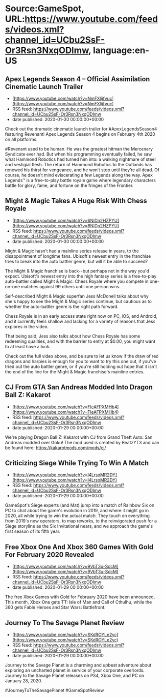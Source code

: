 # Source:GameSpot, URL:https://www.youtube.com/feeds/videos.xml?channel_id=UCbu2SsF-Or3Rsn3NxqODImw, language:en-US

## Apex Legends Season 4 – Official Assimilation Cinematic Launch Trailer
 - [https://www.youtube.com/watch?v=NmFXlijfvuc](https://www.youtube.com/watch?v=NmFXlijfvuc)
 - RSS feed: https://www.youtube.com/feeds/videos.xml?channel_id=UCbu2SsF-Or3Rsn3NxqODImw
 - date published: 2020-01-30 00:00:00+00:00

Check out the dramatic cinematic launch trailer for #ApexLegendsSeason4 featuring Revenant! Apex Legends Season 4 begins on February 4th 2020 on all platforms. 

#Revenant used to be human. He was the greatest hitman the Mercenary Syndicate ever had. But when his programming eventually failed, he saw what Hammond Robotics had turned him into: a walking nightmare of steel and vestigial flesh. The return of Hammond Robotics to the Outlands has renewed his thirst for vengeance, and he won’t stop until they’re all dead. Of course, he doesn’t mind eviscerating a few Legends along the way.
Apex Legends™ is a free-to-play battle royale game where legendary characters battle for glory, fame, and fortune on the fringes of the Frontier.

## Might & Magic Takes A Huge Risk With Chess Royale
 - [https://www.youtube.com/watch?v=6NIDn2HZPYU](https://www.youtube.com/watch?v=6NIDn2HZPYU)
 - RSS feed: https://www.youtube.com/feeds/videos.xml?channel_id=UCbu2SsF-Or3Rsn3NxqODImw
 - date published: 2020-01-30 00:00:00+00:00

Might & Magic hasn't had a mainline series release in years, to the disappointment of longtime fans. Ubisoft's newest entry in the franchise tries to break into the auto battler genre, but will it be able to succeed?

The Might & Magic franchise is back--but perhaps not in the way you'd expect. Ubisoft's newest entry into the high fantasy series is a free-to-play auto-battler called Might & Magic: Chess Royale where you compete in one-on-one matches against 99 others until one person wins. 

Self-described Might & Magic superfan Jess McDonell talks about why she's happy to see the Might & Magic series continue, but cautious as to whether the auto-battler genre is the right path forward. 

Chess Royale is in an early access state right now on PC, iOS, and Android, and it currently feels shallow and lacking for a variety of reasons that Jess explores in the video. 

That being said, Jess also talks about how Chess Royale has some redeeming qualities, and with the barrier to entry at $0.00, you might want to at least have a look. 

Check out the full video above, and be sure to let us know if the draw of red dragons and harpies is enough for you to want to try this one out, if you've tried out the auto battler genre, or if you're still holding out hope that it isn't the end of the line for the Might & Magic franchise's mainline entries.

## CJ From GTA San Andreas Modded Into Dragon Ball Z: Kakarot
 - [https://www.youtube.com/watch?v=FIeAFPXMHb4](https://www.youtube.com/watch?v=FIeAFPXMHb4)
 - RSS feed: https://www.youtube.com/feeds/videos.xml?channel_id=UCbu2SsF-Or3Rsn3NxqODImw
 - date published: 2020-01-29 00:00:00+00:00

We're playing Dragon Ball Z: Kakarot with CJ from Grand Theft Auto: San Andreas modded over Goku! The mod used is created by BeatzYT3 and can be found here: https://kakarotmods.com/mods/cj/

## Criticizing Siege While Trying To Win A Match
 - [https://www.youtube.com/watch?v=I4LrsoMR2DY](https://www.youtube.com/watch?v=I4LrsoMR2DY)
 - RSS feed: https://www.youtube.com/feeds/videos.xml?channel_id=UCbu2SsF-Or3Rsn3NxqODImw
 - date published: 2020-01-29 00:00:00+00:00

GameSpot's Siege experts (and Mat) jump into a match of Rainbow Six on PC to chat about the game's evolution in 2019, and where it might go in 2020, all while trying to win the actual match. They touch on everything from 2019's new operators, to map reworks, to the reinvigorated push for a Siege storyline as the Six Invitational nears, and we approach the game's first season of its fifth year.

## Free Xbox One And Xbox 360 Games With Gold For February 2020 Revealed
 - [https://www.youtube.com/watch?v=9VbT3u-SdcM](https://www.youtube.com/watch?v=9VbT3u-SdcM)
 - RSS feed: https://www.youtube.com/feeds/videos.xml?channel_id=UCbu2SsF-Or3Rsn3NxqODImw
 - date published: 2020-01-29 00:00:00+00:00

The free Xbox Games with Gold for February 2020 have been announced. This month, Xbox One gets TT: Isle of Man and Call of Cthulhu, while the 360 gets Fable Heroes and Star Wars: Battlefront.

## Journey To The Savage Planet Review
 - [https://www.youtube.com/watch?v=SKdROYLe2yc](https://www.youtube.com/watch?v=SKdROYLe2yc)
 - RSS feed: https://www.youtube.com/feeds/videos.xml?channel_id=UCbu2SsF-Or3Rsn3NxqODImw
 - date published: 2020-01-29 00:00:00+00:00

Journey to the Savage Planet is a charming and upbeat adventure about exploring an uncharted planet in service of your corporate overlords. Journey to the Savage Planet releases on PS4, Xbox One, and PC on January 28, 2020.

#JourneyToTheSavagePlanet #GameSpotReview

